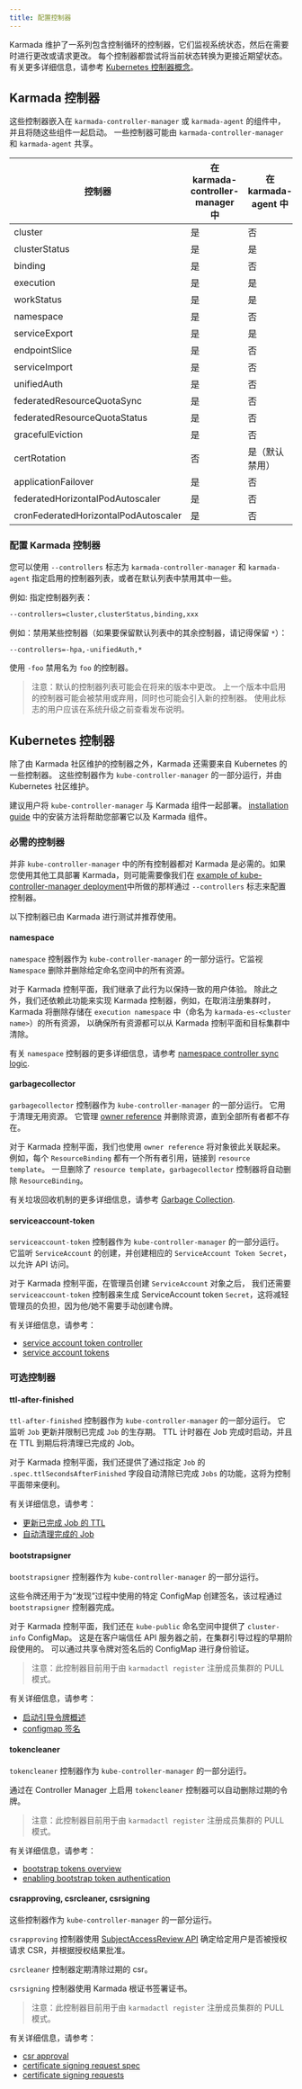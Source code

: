```yaml
---
title: 配置控制器
---
```


Karmada 维护了一系列包含控制循环的控制器，它们监视系统状态，然后在需要时进行更改或请求更改。
每个控制器都尝试将当前状态转换为更接近期望状态。有关更多详细信息，请参考 [Kubernetes 控制器概念][1]。

## Karmada 控制器

这些控制器嵌入在 `karmada-controller-manager` 或 `karmada-agent` 的组件中，并且将随这些组件一起启动。
一些控制器可能由 `karmada-controller-manager` 和 `karmada-agent` 共享。

| 控制器                                 | 在 karmada-controller-manager 中	 | 在 karmada-agent 中      |
|----------------------------------------|----------------------------------|--------------------------|
| cluster                                | 是                               | 否                       |
| clusterStatus                          | 是                               | 是                       |
| binding                                | 是                               | 否                       |
| execution                              | 是                               | 是                       |
| workStatus                             | 是                               | 是                       |
| namespace                              | 是                               | 否                       |
| serviceExport                          | 是                               | 是                       |
| endpointSlice                          | 是                               | 否                       |
| serviceImport                          | 是                               | 否                       |
| unifiedAuth                            | 是                               | 否                       |
| federatedResourceQuotaSync             | 是                               | 否                       |
| federatedResourceQuotaStatus           | 是                               | 否                       |
| gracefulEviction                       | 是                               | 否                       |
| certRotation                           | 否                               | 是（默认禁用）            |
| applicationFailover                    | 是                               | 否                       |
| federatedHorizontalPodAutoscaler       | 是                               | 否                       |
| cronFederatedHorizontalPodAutoscaler   | 是                               | 否                       |

### 配置 Karmada 控制器

您可以使用 `--controllers` 标志为 `karmada-controller-manager` 和 `karmada-agent` 指定启用的控制器列表，或者在默认列表中禁用其中一些。

例如: 指定控制器列表：
```bash
--controllers=cluster,clusterStatus,binding,xxx
```

例如：禁用某些控制器（如果要保留默认列表中的其余控制器，请记得保留 `*`）：
```bash
--controllers=-hpa,-unifiedAuth,*
```
使用  `-foo` 禁用名为 `foo` 的控制器。

> 注意：默认的控制器列表可能会在将来的版本中更改。
> 上一个版本中启用的控制器可能会被禁用或弃用，同时也可能会引入新的控制器。
> 使用此标志的用户应该在系统升级之前查看发布说明。

## Kubernetes 控制器

除了由 Karmada 社区维护的控制器之外，Karmada 还需要来自 Kubernetes 的一些控制器。
这些控制器作为 `kube-controller-manager` 的一部分运行，并由 Kubernetes 社区维护。

建议用户将 `kube-controller-manager` 与 Karmada 组件一起部署。
[installation guide][2] 中的安装方法将帮助您部署它以及 Karmada 组件。

### 必需的控制器

并非 `kube-controller-manager` 中的所有控制器都对 Karmada 是必需的。如果您使用其他工具部署 Karmada，则可能需要像我们在
[example of kube-controller-manager deployment][3]中所做的那样通过 `--controllers` 标志来配置控制器。

以下控制器已由 Karmada 进行测试并推荐使用。

#### namespace

`namespace` 控制器作为 `kube-controller-manager` 的一部分运行。它监视 `Namespace` 删除并删除给定命名空间中的所有资源。

对于 Karmada 控制平面，我们继承了此行为以保持一致的用户体验。
除此之外，我们还依赖此功能来实现 Karmada 控制器，例如，在取消注册集群时，Karmada 将删除存储在 `execution namespace` 中（命名为 `karmada-es-<cluster name>`）的所有资源，
以确保所有资源都可以从 Karmada 控制平面和目标集群中清除。

有关 `namespace` 控制器的更多详细信息，请参考
[namespace controller sync logic](https://github.com/kubernetes/kubernetes/blob/v1.23.4/pkg/controller/namespace/deletion/namespaced_resources_deleter.go#L82-L94).

#### garbagecollector

`garbagecollector` 控制器作为 `kube-controller-manager` 的一部分运行。
它用于清理无用资源。
它管理 [owner reference](https://kubernetes.io/docs/concepts/overview/working-with-objects/owners-dependents/) 并删除资源，直到全部所有者都不存在。

对于 Karmada 控制平面，我们也使用 `owner reference` 将对象彼此关联起来。
例如，每个 `ResourceBinding` 都有一个所有者引用，链接到 `resource template`。
一旦删除了 `resource template`，`garbagecollector` 控制器将自动删除 `ResourceBinding`。

有关垃圾回收机制的更多详细信息，请参考
[Garbage Collection](https://kubernetes.io/docs/concepts/architecture/garbage-collection/).

#### serviceaccount-token

`serviceaccount-token` 控制器作为 `kube-controller-manager` 的一部分运行。
它监听 `ServiceAccount` 的创建，并创建相应的 `ServiceAccount Token Secret`，以允许 API 访问。

对于 Karmada 控制平面，在管理员创建 `ServiceAccount` 对象之后，
我们还需要 `serviceaccount-token` 控制器来生成 ServiceAccount token `Secret`，这将减轻管理员的负担，因为他/她不需要手动创建令牌。

有关详细信息，请参考：
- [service account token controller](https://kubernetes.io/docs/reference/access-authn-authz/service-accounts-admin/#token-controller)
- [service account tokens](https://kubernetes.io/docs/reference/access-authn-authz/authentication/#service-account-tokens)

### 可选控制器

#### ttl-after-finished

`ttl-after-finished` 控制器作为 `kube-controller-manager` 的一部分运行。
它监听 `Job` 更新并限制已完成 `Job` 的生存期。
TTL 计时器在 Job 完成时启动，并且在 TTL 到期后将清理已完成的 Job。

对于 Karmada 控制平面，我们还提供了通过指定 `Job` 的 `.spec.ttlSecondsAfterFinished` 字段自动清除已完成 `Jobs` 的功能，这将为控制平面带来便利。

有关详细信息，请参考：
- [更新已完成 Job 的 TTL](https://kubernetes.io/zh-cn/docs/concepts/workloads/controllers/ttlafterfinished/#updating-ttl-for-finished-jobs)
- [自动清理完成的 Job](https://kubernetes.io/zh-cn/docs/concepts/workloads/controllers/job/#clean-up-finished-jobs-automatically)

#### bootstrapsigner

`bootstrapsigner` 控制器作为 `kube-controller-manager` 的一部分运行。

这些令牌还用于为“发现”过程中使用的特定 ConfigMap 创建签名，该过程通过 `bootstrapsigner` 控制器完成。

对于 Karmada 控制平面，我们还在 `kube-public` 命名空间中提供了 `cluster-info` ConfigMap。
这是在客户端信任 API 服务器之前，在集群引导过程的早期阶段使用的。
可以通过共享令牌对签名后的 ConfigMap 进行身份验证。

> 注意：此控制器目前用于由 `karmadactl register` 注册成员集群的 PULL 模式。

有关详细信息，请参考：
- [启动引导令牌概述](https://kubernetes.io/zh-cn/docs/reference/access-authn-authz/bootstrap-tokens/#bootstrap-tokens-overview)
- [configmap 签名](https://kubernetes.io/zh-cn/docs/reference/access-authn-authz/bootstrap-tokens/#configmap-signing)

#### tokencleaner

`tokencleaner` 控制器作为 `kube-controller-manager` 的一部分运行。

通过在 Controller Manager 上启用 `tokencleaner` 控制器可以自动删除过期的令牌。


> 注意：此控制器目前用于由 `karmadactl register` 注册成员集群的 PULL 模式。

有关详细信息，请参考：
- [bootstrap tokens overview](https://kubernetes.io/docs/reference/access-authn-authz/bootstrap-tokens/#bootstrap-tokens-overview)
- [enabling bootstrap token authentication](https://kubernetes.io/docs/reference/access-authn-authz/bootstrap-tokens/#enabling-bootstrap-token-authentication)

#### csrapproving, csrcleaner, csrsigning

这些控制器作为 `kube-controller-manager` 的一部分运行。

`csrapproving` 控制器使用 [SubjectAccessReview API](https://kubernetes.io/docs/reference/access-authn-authz/authorization/#checking-api-access) 确定给定用户是否被授权请求 CSR，并根据授权结果批准。

`csrcleaner` 控制器定期清除过期的 csr。

`csrsigning` 控制器使用 Karmada 根证书签署证书。

> 注意：此控制器目前用于由 `karmadactl register` 注册成员集群的 PULL 模式。

有关详细信息，请参考：
- [csr approval](https://kubernetes.io/docs/reference/access-authn-authz/kubelet-tls-bootstrapping/#approval)
- [certificate signing request spec](https://kubernetes.io/docs/reference/kubernetes-api/authentication-resources/certificate-signing-request-v1/#CertificateSigningRequestSpec)
- [certificate signing requests](https://kubernetes.io/docs/reference/access-authn-authz/certificate-signing-requests/)

[1]: https://kubernetes.io/docs/concepts/architecture/controller/
[2]: ../../installation/installation.md
[3]: https://github.com/karmada-io/karmada/blob/master/artifacts/deploy/kube-controller-manager.yaml
